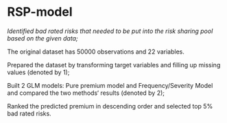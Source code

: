 # RSP-model

*Identified bad rated risks that needed to be put into the risk sharing pool based on the given data;*

The original dataset has 50000 observations and 22 variables.

Prepared the dataset by transforming target variables and filling up missing values (denoted by 1);

Built 2 GLM models: Pure premium model and Frequency/Severity Model and compared the two methods‘ results (denoted by 2);

Ranked the predicted premium in descending order and selected top 5% bad rated risks.
